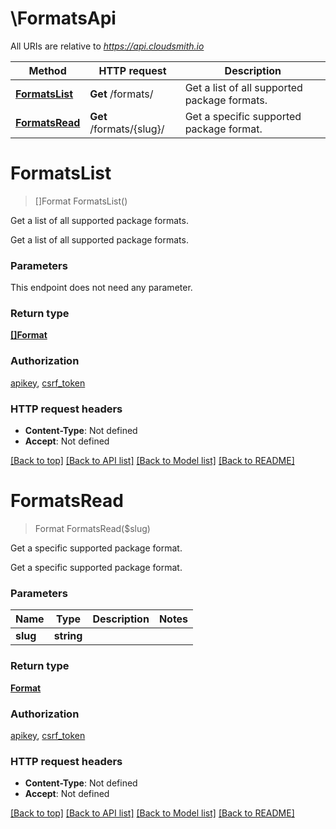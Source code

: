 # \FormatsApi

All URIs are relative to *https://api.cloudsmith.io*

Method | HTTP request | Description
------------- | ------------- | -------------
[**FormatsList**](FormatsApi.md#FormatsList) | **Get** /formats/ | Get a list of all supported package formats.
[**FormatsRead**](FormatsApi.md#FormatsRead) | **Get** /formats/{slug}/ | Get a specific supported package format.


# **FormatsList**
> []Format FormatsList()

Get a list of all supported package formats.

Get a list of all supported package formats.


### Parameters
This endpoint does not need any parameter.

### Return type

[**[]Format**](Format.md)

### Authorization

[apikey](../README.md#apikey), [csrf_token](../README.md#csrf_token)

### HTTP request headers

 - **Content-Type**: Not defined
 - **Accept**: Not defined

[[Back to top]](#) [[Back to API list]](../README.md#documentation-for-api-endpoints) [[Back to Model list]](../README.md#documentation-for-models) [[Back to README]](../README.md)

# **FormatsRead**
> Format FormatsRead($slug)

Get a specific supported package format.

Get a specific supported package format.


### Parameters

Name | Type | Description  | Notes
------------- | ------------- | ------------- | -------------
 **slug** | **string**|  | 

### Return type

[**Format**](Format.md)

### Authorization

[apikey](../README.md#apikey), [csrf_token](../README.md#csrf_token)

### HTTP request headers

 - **Content-Type**: Not defined
 - **Accept**: Not defined

[[Back to top]](#) [[Back to API list]](../README.md#documentation-for-api-endpoints) [[Back to Model list]](../README.md#documentation-for-models) [[Back to README]](../README.md)

